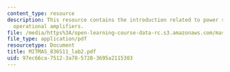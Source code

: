 ```yaml
---
content_type: resource
description: This resource contains the introduction related to power supplies and
  operational amplifiers.
file: /media/https%3A/open-learning-course-data-rc.s3.amazonaws.com/mas-836-sensor-technologies-for-interactive-environments-spring-2011/97ec66ca75123a7857283695a2115303_MITMAS_836S11_lab2.pdf
file_type: application/pdf
resourcetype: Document
title: MITMAS_836S11_lab2.pdf
uid: 97ec66ca-7512-3a78-5728-3695a2115303
---
```

